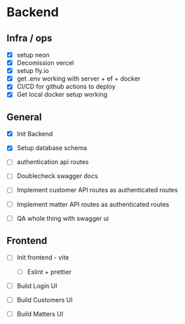 # Backend
## Infra / ops
- [x] setup neon
- [x] Decomission vercel
- [x] setup fly.io
- [x] get .env working with server + ef + docker
- [x] CI/CD for github actions to deploy
- [x] Get local docker setup working

## General
- [x] Init Backend
- [x] Setup database schema
- [ ] authentication api routes
- [ ] Doublecheck swagger docs
- [ ] Implement customer API routes as authenticated routes
- [ ] Implement matter API routes as authenticated routes
- [ ] QA whole thing with swagger ui



## Frontend
- [ ] Init frontend - vite
  - [ ] Eslint + prettier
- [ ] Build Login UI
- [ ] Build Customers UI
- [ ] Build Matters  UI


